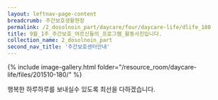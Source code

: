 ```yaml
--- 
layout: leftnav-page-content 
breadcrumb: 주간보호생활현장 
permalink: /2_dosolnoin_part/daycare/four/daycare-life/dlife_180
title: 9월_1주_주간보호_어르신들의_프로그램_활동사진입니다.
collection_name: 2_dosolnoin_part
second_nav_title: '주간보호센터안내' 
---
```

{% include image-gallery.html folder="/resource_room/daycare-life/files/201510-180/" %}


행복한 하루하루를 보내실수 있도록 최선을 다하겠습니다.